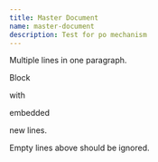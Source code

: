```yaml
---
title: Master Document
name: master-document
description: Test for po mechanism
---
```

Multiple lines
in one
paragraph.

<!--QGODA-XGETTEXT-->
Block

with

embedded

new lines.
<!--/QGODA-XGETTEXT-->



Empty lines above should be ignored.
